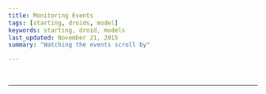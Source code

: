 ```yaml
---
title: Monitoring Events
tags: [starting, droids, model]
keywords: starting, droid, models 
last_updated: November 21, 2015
summary: "Watching the events scroll by"

---
```



<script> 
$(document).ready(function(){

});

</script>
 

<script> 
$(document).ready(function(){

	
		jQuery.ajax({
		    url: "https://api.coindroids.com/event?order=block_height.desc,action_type.desc",
		    headers:  {
			"Range": "0-15"
		    },
		    type: "GET",
		    processData: false,
		       contentType: 'application/json',
			})
		.done(function(data, textStatus, jqXHR) {
			
			
			current_block = '';
			for (index = data.length - 1; index >= 0; --index) { 
				if (current_block != data[index].block_hash) {
	
					$("#event_log").prepend("<div id='"+data[index].block_hash+"'><div class='row'><div class='col-lg-1' ><b><a href='https://www.blocktrail.com/tBTC/block/"+data[index].block_hash+"'>"+data[index].block_height+"</a></b></div><div class='col-lg-7 text-right'></div></div></div>")
					current_block = data[index].block_hash;
				}
 
				// [Amount] [TXID, index]
				// [Droid 1] has attacked [Droid 2], performing [Net Damage]. [Droid 2] was destroyed in the attack.
				// [Droid 1] has attacked [Droid 2], but the attack was evaded.
				// [Droid X] Leveled up to [new level]
				
			
				
				oc =  processOutcomes(data[index].outcomes);
				
				if (data[index].action_type == 'Attack') {
						if (data[index].droid_id != null) {
							if (oc[data[index].target_id]['Droid destroyed'] == true) {
								var destroyed_text = data[index].target_name + ' was destroyed in the attack.';
							} else {
								var destroyed_text = '';
							}
					
							$("#"+data[index].block_hash).append("<div class='row'><div class='col-md-9 text-left'>"+ data[index].droid_name + " ("+ data[index].player_username+") has attacked "+ data[index].target_name + " performing "+oc[data[index].target_id]['Net damage taken']+" of damage. "+destroyed_text+"</div></div>");
						} else {
							$("#"+data[index].block_hash).append("<div class='row'><div class='col-md-9 text-left'>some droid has tried to attack "+ data[index].target_name + ", but they attacked anonymously. Refund performed</div></div>");
						}
				} 
				
				
				if (data[index].action_type == 'Item Purchase') {
				
						$("#"+data[index].block_hash).append("<div class='row'><div class='col-md-9 text-left'>"+ data[index].droid_name + " ("+ data[index].player_username+") has bought item: " +data[index].target_id+ "</div></div>");
				} 				
				
				if (data[index].action_type == 'Registration') {
						
				
						$("#"+data[index].block_hash).append("<div class='row'><div class='col-md-9 text-left'>"+ data[index].droid_name + " ("+ data[index].player_username+") has joined the fight!</div></div>");
				} 

				if (data[index].action_type == 'Change') {
						
				
						$("#"+data[index].block_hash).append("<div class='row'><div class='col-md-9 text-left'>Coindroids Settlement Transaction</div></div>");
				} 
				
					$("#"+data[index].block_hash).append("<div class='row'><div class='col-md-1'>"+ data[index].value/100 + "&nbsp;bits</div><div class='col-md-8'><a href='https://www.blocktrail.com/tBTC/tx/" + data[index].txid +"'>" + data[index].txid +" ("+data[index].tx_vout+ ")</i></a></div></div>");
				
				$("#"+data[index].block_hash).append("<div id='tx_po_" + data[index].txid + data[index].tx_vout+"' class='container'></div><div id='tx_po_" + data[index].txid +"' class='container'></div>");
				
								$("#"+data[index].block_hash).append("<div id='tx_oc_" + data[index].txid + data[index].tx_vout+"' class='container'></div><div id='tx_po_" + data[index].txid +"' class='container'></div>");

			if (data[index].outcomes != null) {
				for (outcome_index = data[index].outcomes.length - 1; outcome_index >= 0; --outcome_index) {
					$("#tx_oc_"+data[index].txid + data[index].tx_vout).append("<div class='row'><div class='col-md-1'></div><div class='col-md-3 '>"+ data[index].outcomes[outcome_index].outcome_type+ " </div><div class='col-md-1 '>Droid&nbsp;ID:"+ data[index].outcomes[outcome_index].droid_id+ "  </div><div class='col-md-1 '>"+ data[index].outcomes[outcome_index].value_to+ "</div></div>");

				}
			}

				if (data[index].payouts != null){
					for (payout_index = data[index].payouts.length - 1; payout_index >= 0; --payout_index) {
						$("#tx_po_"+data[index].txid + data[index].tx_vout).append("<b>Payout</b> (ID "+ data[index].payouts[payout_index].payout_id+ ")<div class='row'><div class='col-md-4 '>"+ data[index].payouts[payout_index].address+ " </div><div class='col-md-2 '>Player ID:"+ data[index].payouts[payout_index].player_id+ "  </div><div class='col-md-1 text-left'>Amount:"+ (data[index].payouts[payout_index].amount/100)+ "bits</div></div>");
						}
				}
			

$("#"+data[index].block_hash).append("<div>&nbsp;<br \></div>");
			}		 	


		    console.log("HTTP Request Succeeded: " + jqXHR.status);
		    console.log(data);
		})
		.fail(function(jqXHR, textStatus, errorThrown) {
		    console.log("HTTP Request Failed");
		})
		.always(function() {
		       $("#submit-lookup").show();
			   $("#submit-lookup-hidden").hide();
		});
		
});

function processOutcomes (outcomes) {
	var oc = {};
	var tmp = {};
	if (outcomes != null) {
		for (outcome_index = outcomes.length - 1; outcome_index >= 0; --outcome_index) {

			if (outcomes[outcome_index].droid_id != null) {
				droid_id = outcomes[outcome_index].droid_id;
			} else {
				droid_id ='Unregistered';
			}
			
			if (oc[outcomes[outcome_index].droid_id] != null) {
				tmp = oc[droid_id];
			}
			
			if (outcomes[outcome_index].value_to != null) {
				tmp[outcomes[outcome_index].outcome_type] = outcomes[outcome_index].value_to;
				oc[droid_id] = tmp;  
			} else {
				tmp[outcomes[outcome_index].outcome_type] = true;
				oc[droid_id] = tmp;
			}
		}
	}
	return oc;
}
		

</script>


<div class="container" id='event_log'>

</div>

<br />
<hr />
